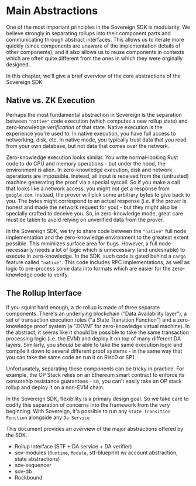 # Main Abstractions

One of the most important principles in the Sovereign SDK is modularity. We
believe strongly in separating rollups into their component parts and
communicating through abstract interfaces. This allows us to iterate more
quickly (since components are unaware of the implementation details of other
components), and it also allows us to reuse components in contexts which are
often quite different from the ones in which they were orginally designed.

In this chapter, we'll give a brief overview of the core abstractions of the
Sovereign SDK

## Native vs. ZK Execution

Perhaps the most fundamental abstraction in Sovereign is the separation between
`"native"` code execution (which computes a new rollup state) and zero-knowledge
_verification_ of that state. Native execution is the experience you're used to.
In native execution, you have full access to networking, disk, etc. In native
mode, you typically trust data that you read from your own database, but not
data that comes over the network.

Zero-knowledge execution looks similar. You write normal-looking Rust code to do
CPU and memory operations - but under the hood, the environment is alien. In
zero-knowledge execution, disk and network operations are impossible. Instead,
all input is received from the (untrusted) machine generating the proof via a
special syscall. So if you make a call that looks like a network access, you
might not get a response from `google.com`. Instead, the prover will pick some
arbitrary bytes to give back to you. The bytes might correspond to an actual
response (i.e. if the prover is honest and made the network request for you) -
but they might also be specially crafted to deceive you. So, in zero-knowledge
mode, great care must be taken to avoid relying on unverified data from the
prover.

In the Sovereign SDK, we try to share code between the `"native"` full node
implementation and the zero-knowledge environment to the greatest extent
possible. This minimizes surface area for bugs. However, a full node necessarily
needs a lot of logic which is unnecessary (and undesirable) to execute in
zero-knowledge. In the SDK, such code is gated behind a `cargo` feature called
`"native"`. This code includes RPC implementations, as well as logic to
pre-process some data into formats which are easier for the zero-knowledge code
to verify.

## The Rollup Interface

If you squint hard enough, a zk-rollup is made of three separate components.
There's an underlying blockchain ("Data Availability layer"), a set of
transaction execution rules ("a State Transition Function") and a zero-knowledge
proof system (a "ZKVM" for zero-knowledge virtual machine). In the abstract, it
seems like it should be possible to take the same transaction processing logic
(i.e. the EVM) and deploy it on top of many different DA layers. Similarly, you
_should_ be able to take the same execution logic and compile it down to several
different proof systems - in the same way that you can take the same code an run
it on Risc0 or SP1.

Unfortunately, separating these components can be tricky in practice. For
example, the OP Stack relies on an Ethereum smart contract to enforce its
censorship resistance guarantees - so, you can't easily take an OP stack rollup
and deploy it on a non-EVM chain.

In the Sovereign SDK, flexibility is a primary design goal. So we take care to
codify this separation of concerns into the framework from the very beginning.
With Sovereign, it's possible to run any `State Transition Function` alongside
any `Da Service`

This document provides an overview of the major abstractions offered by the SDK.

- Rollup Interface (STF + DA service + DA verifier)
- sov-modules (`Runtime`, `Module`, stf-blueprint w/ account abstraction, state
  abstractions)
- sov-sequencer
- sov-db
- Rockbound
